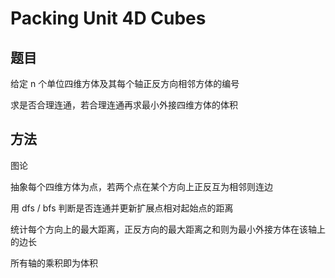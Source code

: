 # Packing Unit 4D Cubes

## 题目

给定 n 个单位四维方体及其每个轴正反方向相邻方体的编号

求是否合理连通，若合理连通再求最小外接四维方体的体积


## 方法

图论

抽象每个四维方体为点，若两个点在某个方向上正反互为相邻则连边

用 dfs / bfs 判断是否连通并更新扩展点相对起始点的距离

统计每个方向上的最大距离，正反方向的最大距离之和则为最小外接方体在该轴上的边长

所有轴的乘积即为体积
